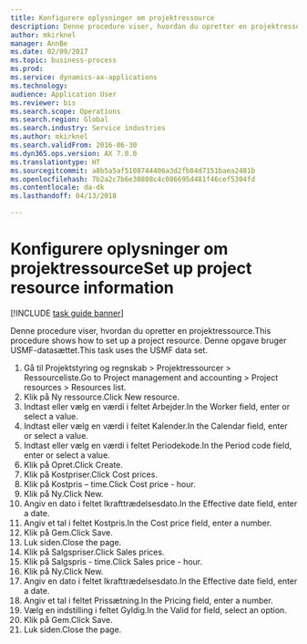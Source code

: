 ```yaml
--- 
title: Konfigurere oplysninger om projektressource
description: Denne procedure viser, hvordan du opretter en projektressource.
author: mkirknel
manager: AnnBe
ms.date: 02/09/2017
ms.topic: business-process
ms.prod: 
ms.service: dynamics-ax-applications
ms.technology: 
audience: Application User
ms.reviewer: bis
ms.search.scope: Operations
ms.search.region: Global
ms.search.industry: Service industries
ms.author: mkirknel
ms.search.validFrom: 2016-06-30
ms.dyn365.ops.version: AX 7.0.0
ms.translationtype: HT
ms.sourcegitcommit: a8b5a5af5108744406a3d2fb84d7151baea2481b
ms.openlocfilehash: 7b2a2c7b6e30808c4c086695d481f46cef5304fd
ms.contentlocale: da-dk
ms.lasthandoff: 04/13/2018

---
```

# <a name="set-up-project-resource-information"></a><span data-ttu-id="e5fe1-103">Konfigurere oplysninger om projektressource</span><span class="sxs-lookup"><span data-stu-id="e5fe1-103">Set up project resource information</span></span>

[!INCLUDE [task guide banner](../../includes/task-guide-banner.md)]

<span data-ttu-id="e5fe1-104">Denne procedure viser, hvordan du opretter en projektressource.</span><span class="sxs-lookup"><span data-stu-id="e5fe1-104">This procedure shows how to set up a project resource.</span></span> <span data-ttu-id="e5fe1-105">Denne opgave bruger USMF-datasættet.</span><span class="sxs-lookup"><span data-stu-id="e5fe1-105">This task uses the USMF data set.</span></span>

1. <span data-ttu-id="e5fe1-106">Gå til Projektstyring og regnskab > Projektressourcer > Ressourceliste.</span><span class="sxs-lookup"><span data-stu-id="e5fe1-106">Go to Project management and accounting > Project resources > Resources list.</span></span>
2. <span data-ttu-id="e5fe1-107">Klik på Ny ressource.</span><span class="sxs-lookup"><span data-stu-id="e5fe1-107">Click New resource.</span></span>
3. <span data-ttu-id="e5fe1-108">Indtast eller vælg en værdi i feltet Arbejder.</span><span class="sxs-lookup"><span data-stu-id="e5fe1-108">In the Worker field, enter or select a value.</span></span>
4. <span data-ttu-id="e5fe1-109">Indtast eller vælg en værdi i feltet Kalender.</span><span class="sxs-lookup"><span data-stu-id="e5fe1-109">In the Calendar field, enter or select a value.</span></span>
5. <span data-ttu-id="e5fe1-110">Indtast eller vælg en værdi i feltet Periodekode.</span><span class="sxs-lookup"><span data-stu-id="e5fe1-110">In the Period code field, enter or select a value.</span></span>
6. <span data-ttu-id="e5fe1-111">Klik på Opret.</span><span class="sxs-lookup"><span data-stu-id="e5fe1-111">Click Create.</span></span>
7. <span data-ttu-id="e5fe1-112">Klik på Kostpriser.</span><span class="sxs-lookup"><span data-stu-id="e5fe1-112">Click Cost prices.</span></span>
8. <span data-ttu-id="e5fe1-113">Klik på Kostpris – time.</span><span class="sxs-lookup"><span data-stu-id="e5fe1-113">Click Cost price - hour.</span></span>
9. <span data-ttu-id="e5fe1-114">Klik på Ny.</span><span class="sxs-lookup"><span data-stu-id="e5fe1-114">Click New.</span></span>
10. <span data-ttu-id="e5fe1-115">Angiv en dato i feltet Ikrafttrædelsesdato.</span><span class="sxs-lookup"><span data-stu-id="e5fe1-115">In the Effective date field, enter a date.</span></span>
11. <span data-ttu-id="e5fe1-116">Angiv et tal i feltet Kostpris.</span><span class="sxs-lookup"><span data-stu-id="e5fe1-116">In the Cost price field, enter a number.</span></span>
12. <span data-ttu-id="e5fe1-117">Klik på Gem.</span><span class="sxs-lookup"><span data-stu-id="e5fe1-117">Click Save.</span></span>
13. <span data-ttu-id="e5fe1-118">Luk siden.</span><span class="sxs-lookup"><span data-stu-id="e5fe1-118">Close the page.</span></span>
14. <span data-ttu-id="e5fe1-119">Klik på Salgspriser.</span><span class="sxs-lookup"><span data-stu-id="e5fe1-119">Click Sales prices.</span></span>
15. <span data-ttu-id="e5fe1-120">Klik på Salgspris - time.</span><span class="sxs-lookup"><span data-stu-id="e5fe1-120">Click Sales price - hour.</span></span>
16. <span data-ttu-id="e5fe1-121">Klik på Ny.</span><span class="sxs-lookup"><span data-stu-id="e5fe1-121">Click New.</span></span>
17. <span data-ttu-id="e5fe1-122">Angiv en dato i feltet Ikrafttrædelsesdato.</span><span class="sxs-lookup"><span data-stu-id="e5fe1-122">In the Effective date field, enter a date.</span></span>
18. <span data-ttu-id="e5fe1-123">Angiv et tal i feltet Prissætning.</span><span class="sxs-lookup"><span data-stu-id="e5fe1-123">In the Pricing field, enter a number.</span></span>
19. <span data-ttu-id="e5fe1-124">Vælg en indstilling i feltet Gyldig.</span><span class="sxs-lookup"><span data-stu-id="e5fe1-124">In the Valid for field, select an option.</span></span>
20. <span data-ttu-id="e5fe1-125">Klik på Gem.</span><span class="sxs-lookup"><span data-stu-id="e5fe1-125">Click Save.</span></span>
21. <span data-ttu-id="e5fe1-126">Luk siden.</span><span class="sxs-lookup"><span data-stu-id="e5fe1-126">Close the page.</span></span>


